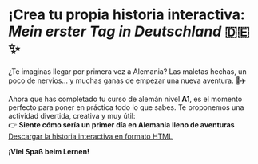 # ¡Crea tu propia historia interactiva: *Mein erster Tag in Deutschland* 🇩🇪✨

¿Te imaginas llegar por primera vez a Alemania? Las maletas hechas, un poco de nervios... y muchas ganas de empezar una nueva aventura. 🧳✈️

Ahora que has completado tu curso de alemán nivel **A1**, es el momento perfecto para poner en práctica todo lo que sabes. Te proponemos una actividad divertida, creativa y muy útil:  
👉 **Siente cómo sería un primer día en Alemania lleno de aventuras** 
 <a href="/historia_interactiva/dist/llegada_berlin.html" target="_blank">Descargar la historia interactiva en formato HTML</a>



**¡Viel Spaß beim Lernen!**
